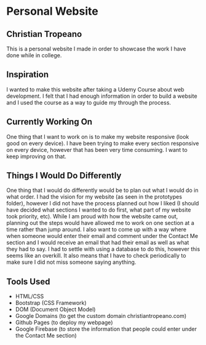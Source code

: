 # Personal Website

## Christian Tropeano

This is a personal website I made in order to showcase the work I have done while in college. 

## Inspiration

I wanted to make this website after taking a Udemy Course about web development. I felt that I had enough information in order to build a website and I used the course as a way to guide my through the process. 

## Currently Working On

One thing that I want to work on is to make my website responsive (look good on every device). I have been trying to make every section responsive on every device, however that has been very time consuming. I want to keep improving on that.

## Things I Would Do Differently

One thing that I would do differently would be to plan out what I would do in what order. I had the vision for my website (as seen in the prototypes folder), however I did not have the process planned out how I liked (I should have decided what sections I wanted to do first, what part of my website took priority, etc). While I am proud with how the website came out, planning out the steps would have allowed me to work on one section at a time rather than jump around.
I also want to come up with a way where when someone would enter their email and comment under the Contact Me section and I would receive an email that had their email as well as what they had to say. I had to settle with using a database to do this, however this seems like an overkill. It also means that I have to check periodically to make sure I did not miss someone saying anything.


## Tools Used

- HTML/CSS
- Bootstrap (CSS Framework)
- DOM (Document Object Model)
- Google Domains (to get the custom domain christiantropeano.com)
- Github Pages (to deploy my webpage)
- Google Firebase (to store the information that people could enter under the Contact Me section)
